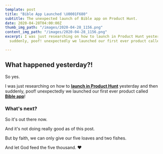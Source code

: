 ```yaml
---
template: post
title: "Bible App Launched \U0001F680"
subtitle: The unexpected launch of Bible app on Product Hunt.
date: 2020-04-28T04:00:00Z
thumb_img_path: "/images/2020-04-28_1156.png"
content_img_path: "/images/2020-04-28_1156.png"
excerpt: I was just researching on how to launch in Product Hunt yesterday and then
  suddenly, poof! unexpectedly we launched our first ever product called Bible app!

---
```

## What happened yesterday?!

So yes.

I was just researching on how to [**launch in Product Hunt**](https://www.producthunt.com/posts/bible) yesterday and then suddenly, poof! unexpectedly we launched our first ever product called [**Bible app**](www.bibleapp.pro)!

### What's next?

So it's out there now.

And it's not doing really good as of this post.

But by faith, we can only give our five loaves and two fishes.

And let God feed the five thousand. ♥